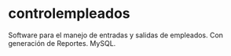 # controlempleados
Software para el manejo de entradas y salidas de empleados. Con generación de Reportes. MySQL. 
